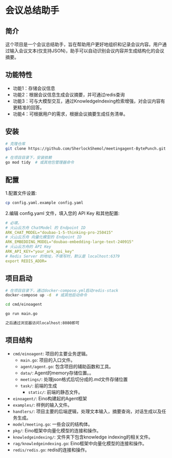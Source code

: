 # 会议总结助手

## 简介
这个项目是一个会议总结助手，旨在帮助用户更好地组织和记录会议内容。用户通过输入会议文本(仅支持JSON)，助手可以自动识别会议内容并生成结构化的会议摘要。

## 功能特性
- 功能1：存储会议信息
- 功能2：根据会议信息生成会议摘要，并可通过redis查询
- 功能3：可与大模型交互，通过KnowledgeIndexing检索增强，对会议内容有更精准的回答。
- 功能4：可根据用户的需求，根据会议摘要生成任务清单。

## 安装
```bash
# 克隆仓库
git clone https://github.com/SherlockShemol/meetingagent-BytePunch.git

# 在项目目录下，安装依赖
go mod tidy  # 或其他包管理器命令
```

## 配置
1.配置文件设置:
  ```bash
  cp config.yaml.example config.yaml
  ```

2.编辑 config.yaml 文件，填入您的 API Key 和其他配置:
```yaml
# 必填，
# 火山云方舟 ChatModel 的 Endpoint ID
ARK_CHAT_MODEL="doubao-1-5-thinking-pro-250415"
# 火山云方舟 向量化模型的 Endpoint ID
ARK_EMBEDDING_MODEL="doubao-embedding-large-text-240915"
# 火山云方舟的 API Key
ARK_API_KEY="your_ark_api_key"
# Redis Server 的地址，不填写时，默认是 localhost:6379
export REDIS_ADDR=
```

## 项目启动
```bash
# 在项目目录下，通过docker-compose.yml启动redis-stack
docker-compose up -d  # 或其他启动命令

cd cmd/einoagent

go run main.go

之后通过浏览器访问localhost:8080即可

```

## 项目结构
- `cmd/einoagent`: 项目的主要业务逻辑。
  - `main.go`: 项目的入口文件。
  - `agent/agent.go`: 包含项目的辅助函数和工具。
  - `data/`: Agent的memory存储位置。。
  - `meetings/`: 处理json格式后切分成的.md文件存储位置
  - `task/`: 前端的生成
     - `static/`: 前端的静态文件。 
- `einoagent/`: Eino构建起的Agent框架
- `examples/`: 样例的输入文件。
- `handlers/`: 项目主要的后端逻辑，处理文本输入，摘要查询，对话生成以及任务生成。
- `model/meeting.go`: 一些会议的结构体。
- `pkg/`: Eino框架中向量化模型的连接和操作。
- `knowledgeindexing/`: 文件夹下包含knowledge indexing的相关文件。
- `rag/knowledgeindexing.go`: Eino框架中向量化模型的连接和操作。
- `redis/redis.go`: redis的连接和操作。

